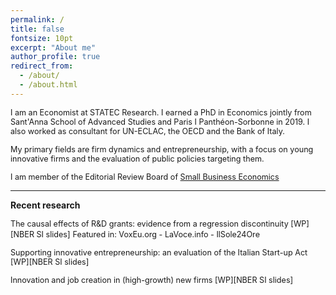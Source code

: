```yaml
---
permalink: /
title: false
fontsize: 10pt
excerpt: "About me"
author_profile: true
redirect_from: 
  - /about/
  - /about.html
---
```


<span style="font-size:0.9em;">I am an Economist at STATEC Research. I earned a PhD in Economics jointly from Sant'Anna School of Advanced Studies and Paris I Panthéon-Sorbonne in 2019. I also worked as consultant for UN-ECLAC, the OECD and the Bank of Italy.</span>
  
<span style="font-size:0.9em;">My primary fields are firm dynamics and entrepreneurship, with a focus on young innovative firms and the evaluation of public policies targeting them.</span>
  
<span style="font-size:0.9em;">I am member of the Editorial Review Board of [Small Business Economics](https://www.springer.com/journal/11187)</span>

------

**Recent research**

<span style="font-size:0.9em;">The causal effects of R&D grants: evidence from a regression discontinuity [WP][NBER SI slides]</span>
<span style="font-size:0.9em;">Featured in: VoxEu.org - LaVoce.info - IlSole24Ore</span>

<span style="font-size:0.9em;">Supporting innovative entrepreneurship: an evaluation of the Italian Start-up Act [WP][NBER SI slides]</span>

<span style="font-size:0.9em;">Innovation and job creation in (high-growth) new firms [WP][NBER SI slides]</span>

